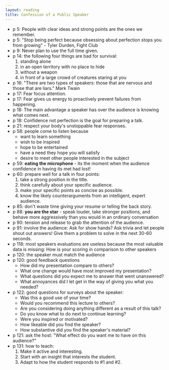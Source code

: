 ```yaml
---
layout: reading
title: Confession of a Public Speaker
---
```


- p 5: People with clear ideas and strong points are the ones we remember.
- p 5: "Stop being perfect because obsessing about perfection stops you from growing" - Tyler Durden, Fight Club
- p 9: Never plan to use the full time given.
- p 14: the following four things are bad for survival:
  1. standing alone
  2. in an open territory with no place to hide
  3. without a weapon
  4. in front of a large crowd of creatures staring at you
- p 16: "There are two types of speakers: those that are nervous and those that are liars." Mark Twain
- p 17: Fear focus attention.
- p 17: Fear gives us energy to proactively prevent failures from happening.
- p 18: The main advantage a speaker has over the audience is knowing what comes next.
- p 18: Confidence not perfection is the goal for preparing a talk.
- p 21: respect your body's unstoppable fear responses.
- p 58: people come to listen because
  - want to learn something
  - wish to be inspired
  - hope to be entertained
  - have a need they hope you will satisfy
  - desire to meet other people interested in the subject
- p 59: **eating the microphone** - its the moment when the audience confidence in having its met had lost!
- p 60: prepare well for a talk in four points:
  1. take a strong position in the title.
  2. think carefully about your specific audience.
  3. make your specific points as concise as possible.
  4. know the likely counterarguments from an intelligent, expert audience.
- p 85: don't waste time giving your resume or telling the back story.
- p 88: **you are the star** - speak louder, take stronger positions, and behave more aggressively than you
  would in an ordinary conversation
- p 90: tension and release to grab the attention of the audience.
- p 91: involve the audience: Ask for show hands? Ask trivia and let people shout out answers! Give them a problem to
  solve in the next 30-60 seconds.
- p 118: most speakers evaluations are useless because the most valuable data is missing: How is your scoring in
  comparison to other speakers
- p 120: the speaker must match the audience
- p 120: good feedback questions
  - How did my presentation compare to others?
  - What one change would have most improved my presentation?
  - What questions did you expect me to answer that went unanswered?
  - What annoyances did I let get in the way of giving you what you needed?
- p 122: good questions for surveys about the speaker:
  - Was this a good use of your time?
  - Would you recommend this lecture to others?
  - Are you considering doing anything different as a result of this talk?
  - Do you know what to do next to continue learning?
  - Were you inspired or motivated?
  - How likeable did you find the speaker?
  - How substantive did you find the speaker's material?
- p 121: ask the host: "What effect do you want me to have on this audience?"
- p 131: how to teach:
  1. Make it active and interesting.
  2. Start with an insight that interests the student.
  3. Adapt to how the student responds to #1 and #2.

